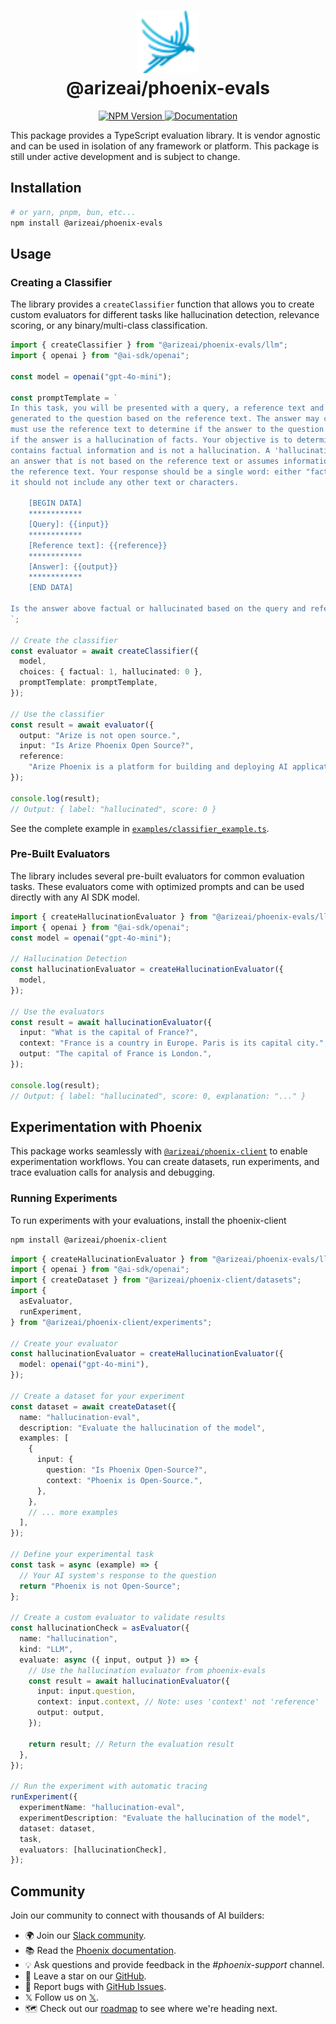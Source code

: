 <h1 align="center" style="border-bottom: none">
    <div>
        <a href="https://phoenix.arize.com/?utm_medium=github&utm_content=header_img&utm_campaign=phoenix-client-ts">
            <picture>
                <source media="(prefers-color-scheme: dark)" srcset="https://raw.githubusercontent.com/Arize-ai/phoenix-assets/refs/heads/main/logos/Phoenix/phoenix.svg">
                <source media="(prefers-color-scheme: light)" srcset="https://raw.githubusercontent.com/Arize-ai/phoenix-assets/refs/heads/main/logos/Phoenix/phoenix-white.svg">
                <img alt="Arize Phoenix logo" src="https://raw.githubusercontent.com/Arize-ai/phoenix-assets/refs/heads/main/logos/Phoenix/phoenix.svg" width="100" />
            </picture>
        </a>
        <br>
        @arizeai/phoenix-evals
    </div>
</h1>

<p align="center">
    <a href="https://www.npmjs.com/package/@arizeai/phoenix-evals">
        <img src="https://img.shields.io/npm/v/%40arizeai%2Fphoenix-evals" alt="NPM Version">
    </a>
    <a href="https://arize-ai.github.io/phoenix/">
        <img src="https://img.shields.io/badge/docs-blue?logo=typescript&logoColor=white" alt="Documentation">
    </a>
</p>

This package provides a TypeScript evaluation library. It is vendor agnostic and can be used in isolation of any framework or platform. This package is still under active development and is subject to change.

## Installation

```bash
# or yarn, pnpm, bun, etc...
npm install @arizeai/phoenix-evals
```

## Usage

### Creating a Classifier

The library provides a `createClassifier` function that allows you to create custom evaluators for different tasks like hallucination detection, relevance scoring, or any binary/multi-class classification.

```typescript
import { createClassifier } from "@arizeai/phoenix-evals/llm";
import { openai } from "@ai-sdk/openai";

const model = openai("gpt-4o-mini");

const promptTemplate = `
In this task, you will be presented with a query, a reference text and an answer. The answer is
generated to the question based on the reference text. The answer may contain false information. You
must use the reference text to determine if the answer to the question contains false information,
if the answer is a hallucination of facts. Your objective is to determine whether the answer text
contains factual information and is not a hallucination. A 'hallucination' refers to
an answer that is not based on the reference text or assumes information that is not available in
the reference text. Your response should be a single word: either "factual" or "hallucinated", and
it should not include any other text or characters.

    [BEGIN DATA]
    ************
    [Query]: {{input}}
    ************
    [Reference text]: {{reference}}
    ************
    [Answer]: {{output}}
    ************
    [END DATA]

Is the answer above factual or hallucinated based on the query and reference text?
`;

// Create the classifier
const evaluator = await createClassifier({
  model,
  choices: { factual: 1, hallucinated: 0 },
  promptTemplate: promptTemplate,
});

// Use the classifier
const result = await evaluator({
  output: "Arize is not open source.",
  input: "Is Arize Phoenix Open Source?",
  reference:
    "Arize Phoenix is a platform for building and deploying AI applications. It is open source.",
});

console.log(result);
// Output: { label: "hallucinated", score: 0 }
```

See the complete example in [`examples/classifier_example.ts`](examples/classifier_example.ts).

### Pre-Built Evaluators

The library includes several pre-built evaluators for common evaluation tasks. These evaluators come with optimized prompts and can be used directly with any AI SDK model.

```typescript
import { createHallucinationEvaluator } from "@arizeai/phoenix-evals/llm";
import { openai } from "@ai-sdk/openai";
const model = openai("gpt-4o-mini");

// Hallucination Detection
const hallucinationEvaluator = createHallucinationEvaluator({
  model,
});

// Use the evaluators
const result = await hallucinationEvaluator({
  input: "What is the capital of France?",
  context: "France is a country in Europe. Paris is its capital city.",
  output: "The capital of France is London.",
});

console.log(result);
// Output: { label: "hallucinated", score: 0, explanation: "..." }
```

## Experimentation with Phoenix

This package works seamlessly with [`@arizeai/phoenix-client`](https://www.npmjs.com/package/@arizeai/phoenix-client) to enable experimentation workflows. You can create datasets, run experiments, and trace evaluation calls for analysis and debugging.

### Running Experiments

To run experiments with your evaluations, install the phoenix-client

```bash
npm install @arizeai/phoenix-client
```

```typescript
import { createHallucinationEvaluator } from "@arizeai/phoenix-evals/llm";
import { openai } from "@ai-sdk/openai";
import { createDataset } from "@arizeai/phoenix-client/datasets";
import {
  asEvaluator,
  runExperiment,
} from "@arizeai/phoenix-client/experiments";

// Create your evaluator
const hallucinationEvaluator = createHallucinationEvaluator({
  model: openai("gpt-4o-mini"),
});

// Create a dataset for your experiment
const dataset = await createDataset({
  name: "hallucination-eval",
  description: "Evaluate the hallucination of the model",
  examples: [
    {
      input: {
        question: "Is Phoenix Open-Source?",
        context: "Phoenix is Open-Source.",
      },
    },
    // ... more examples
  ],
});

// Define your experimental task
const task = async (example) => {
  // Your AI system's response to the question
  return "Phoenix is not Open-Source";
};

// Create a custom evaluator to validate results
const hallucinationCheck = asEvaluator({
  name: "hallucination",
  kind: "LLM",
  evaluate: async ({ input, output }) => {
    // Use the hallucination evaluator from phoenix-evals
    const result = await hallucinationEvaluator({
      input: input.question,
      context: input.context, // Note: uses 'context' not 'reference'
      output: output,
    });

    return result; // Return the evaluation result
  },
});

// Run the experiment with automatic tracing
runExperiment({
  experimentName: "hallucination-eval",
  experimentDescription: "Evaluate the hallucination of the model",
  dataset: dataset,
  task,
  evaluators: [hallucinationCheck],
});
```

## Community

Join our community to connect with thousands of AI builders:

- 🌍 Join our [Slack community](https://arize-ai.slack.com/join/shared_invite/zt-11t1vbu4x-xkBIHmOREQnYnYDH1GDfCg).
- 📚 Read the [Phoenix documentation](https://arize.com/docs/phoenix).
- 💡 Ask questions and provide feedback in the _#phoenix-support_ channel.
- 🌟 Leave a star on our [GitHub](https://github.com/Arize-ai/phoenix).
- 🐞 Report bugs with [GitHub Issues](https://github.com/Arize-ai/phoenix/issues).
- 𝕏 Follow us on [𝕏](https://twitter.com/ArizePhoenix).
- 🗺️ Check out our [roadmap](https://github.com/orgs/Arize-ai/projects/45) to see where we're heading next.
